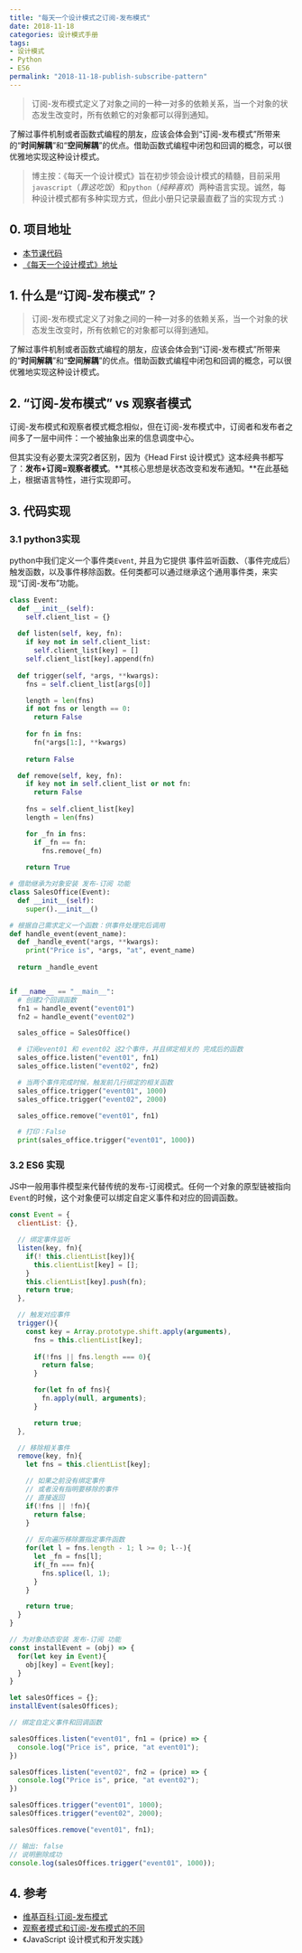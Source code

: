 ```yaml
---
title: "每天一个设计模式之订阅-发布模式"
date: 2018-11-18
categories: 设计模式手册
tags:
- 设计模式
- Python
- ES6
permalink: "2018-11-18-publish-subscribe-pattern"
---
```


> 订阅-发布模式定义了对象之间的一种一对多的依赖关系，当一个对象的状态发生改变时，所有依赖它的对象都可以得到通知。

了解过事件机制或者函数式编程的朋友，应该会体会到“订阅-发布模式”所带来的“**时间解耦**”和“**空间解耦**”的优点。借助函数式编程中闭包和回调的概念，可以很优雅地实现这种设计模式。

<!-- more -->

> 博主按：《每天一个设计模式》旨在初步领会设计模式的精髓，目前采用`javascript`（*靠这吃饭*）和`python`（*纯粹喜欢*）两种语言实现。诚然，每种设计模式都有多种实现方式，但此小册只记录最直截了当的实现方式 :)

## 0. 项目地址

- [本节课代码](https://github.com/dongyuanxin/design-pattern-demos/tree/master/publish_subscribe_pattern)
- [《每天一个设计模式》地址](https://godbmw.com/categories/%E6%AF%8F%E5%A4%A9%E4%B8%80%E4%B8%AA%E8%AE%BE%E8%AE%A1%E6%A8%A1%E5%BC%8F)

## 1. 什么是“订阅-发布模式”？

> 订阅-发布模式定义了对象之间的一种一对多的依赖关系，当一个对象的状态发生改变时，所有依赖它的对象都可以得到通知。

了解过事件机制或者函数式编程的朋友，应该会体会到“订阅-发布模式”所带来的“**时间解耦**”和“**空间解耦**”的优点。借助函数式编程中闭包和回调的概念，可以很优雅地实现这种设计模式。

## 2. “订阅-发布模式” vs 观察者模式

订阅-发布模式和观察者模式概念相似，但在订阅-发布模式中，订阅者和发布者之间多了一层中间件：一个被抽象出来的信息调度中心。

但其实没有必要太深究2者区别，因为《Head First 设计模式》这本经典书都写了：**发布+订阅=观察者模式**。**其核心思想是状态改变和发布通知。**在此基础上，根据语言特性，进行实现即可。

## 3. 代码实现

### 3.1 python3实现

python中我们定义一个事件类`Event`, 并且为它提供 事件监听函数、（事件完成后）触发函数，以及事件移除函数。任何类都可以通过继承这个通用事件类，来实现“订阅-发布”功能。

```python
class Event:
  def __init__(self):
    self.client_list = {}
  
  def listen(self, key, fn):
    if key not in self.client_list:
      self.client_list[key] = []
    self.client_list[key].append(fn)
  
  def trigger(self, *args, **kwargs):
    fns = self.client_list[args[0]]

    length = len(fns)
    if not fns or length == 0:
      return False
    
    for fn in fns:
      fn(*args[1:], **kwargs)
    
    return False

  def remove(self, key, fn):
    if key not in self.client_list or not fn:
      return False
    
    fns = self.client_list[key]
    length = len(fns)

    for _fn in fns:
      if _fn == fn:
        fns.remove(_fn)
    
    return True

# 借助继承为对象安装 发布-订阅 功能
class SalesOffice(Event):
  def __init__(self):
    super().__init__()

# 根据自己需求定义一个函数：供事件处理完后调用
def handle_event(event_name):
  def _handle_event(*args, **kwargs):
    print("Price is", *args, "at", event_name)
  
  return _handle_event


if __name__ == "__main__":
  # 创建2个回调函数
  fn1 = handle_event("event01")
  fn2 = handle_event("event02")

  sales_office = SalesOffice()

  # 订阅event01 和 event02 这2个事件，并且绑定相关的 完成后的函数
  sales_office.listen("event01", fn1)
  sales_office.listen("event02", fn2)

  # 当两个事件完成时候，触发前几行绑定的相关函数
  sales_office.trigger("event01", 1000)
  sales_office.trigger("event02", 2000)

  sales_office.remove("event01", fn1)

  # 打印：False
  print(sales_office.trigger("event01", 1000))
```

### 3.2 ES6 实现

JS中一般用事件模型来代替传统的发布-订阅模式。任何一个对象的原型链被指向`Event`的时候，这个对象便可以绑定自定义事件和对应的回调函数。

```javascript
const Event = {
  clientList: {},

  // 绑定事件监听
  listen(key, fn){
    if(! this.clientList[key]){
      this.clientList[key] = [];
    }
    this.clientList[key].push(fn);
    return true;
  },

  // 触发对应事件
  trigger(){
    const key = Array.prototype.shift.apply(arguments),
      fns = this.clientList[key];
    
      if(!fns || fns.length === 0){
        return false;
      }

      for(let fn of fns){
        fn.apply(null, arguments);
      }

      return true;
  },

  // 移除相关事件
  remove(key, fn){
    let fns = this.clientList[key];

    // 如果之前没有绑定事件
    // 或者没有指明要移除的事件
    // 直接返回
    if(!fns || !fn){
      return false;
    }
    
    // 反向遍历移除置指定事件函数
    for(let l = fns.length - 1; l >= 0; l--){
      let _fn = fns[l];
      if(_fn === fn){
        fns.splice(l, 1);
      }
    }

    return true;
  }
}

// 为对象动态安装 发布-订阅 功能
const installEvent = (obj) => {
  for(let key in Event){
    obj[key] = Event[key];
  }
}

let salesOffices = {};
installEvent(salesOffices);

// 绑定自定义事件和回调函数

salesOffices.listen("event01", fn1 = (price) => {
  console.log("Price is", price, "at event01");
})

salesOffices.listen("event02", fn2 = (price) => {
  console.log("Price is", price, "at event02");
})

salesOffices.trigger("event01", 1000);
salesOffices.trigger("event02", 2000);

salesOffices.remove("event01", fn1);

// 输出: false
// 说明删除成功
console.log(salesOffices.trigger("event01", 1000));
```


## 4. 参考

- [维基百科·订阅-发布模式](https://en.wikipedia.org/wiki/Publish%E2%80%93subscribe_pattern)
- [观察者模式和订阅-发布模式的不同](https://www.zhihu.com/question/23486749)
- 《JavaScript 设计模式和开发实践》
